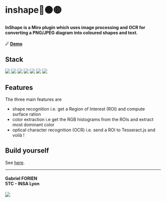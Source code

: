 # inshape🔴🟠🟡

#### InShape is a Miro plugin which uses image processing and OCR for converting a PNG/JPEG diagram into coloured shapes and text.
#### ☄ [Demo](https://gforien.github.io/inshape/static/demo.html?./images/osi.png)

## Stack
![](https://img.shields.io/badge/NodeJS-✓-blue)
![](https://img.shields.io/badge/Express-✓-blue)
![](https://img.shields.io/badge/HTML%20%26%20CSS-✓-blue)
![](https://img.shields.io/badge/client--side%20JavaScript-✓-blue)
![](https://img.shields.io/badge/image--js-✓-blue)
![](https://img.shields.io/badge/Tesseract.js-✓-blue)
![](https://img.shields.io/badge/Miro%20SDK-✓-blue)

<!---
    [![](https://img.shields.io/badge/open-Github%20Pages-blue)](https://gforien.github.io/inshape/)
    [![](https://img.shields.io/badge/open-JSFiddle-blueviolet)](https://jsfiddle.net/to8ucfed/11/)
    ![](screenshot.gif)
    [Edit in JSFiddle](https://jsfiddle.com/sdljdsfl)
--->

## Features
The three main features are
- shape recognition i.e. get a Region of Interest (ROI) and compute surface ration
- color extraction  i.e  get the RGB histograms from the ROIs and extract most dominant color
- optical character recognition (OCR)  i.e. send a ROI to Tesseract.js and voilà !


## Build yourself
See [here](BUILDING.md).

---
#### Gabriel FORIEN <br> 5TC - INSA Lyon
![](https://upload.wikimedia.org/wikipedia/commons/b/b9/Logo_INSA_Lyon_%282014%29.svg)
